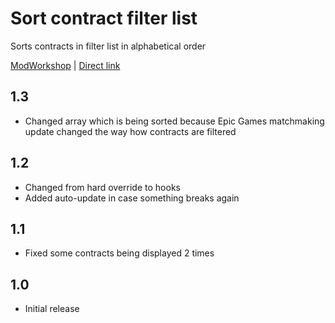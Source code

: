 # Sort contract filter list
Sorts contracts in filter list in alphabetical order

[ModWorkshop](https://modworkshop.net/mod/21585) | [Direct link](https://github.com/rommmmmka/payday-mods/raw/main/Sort%20Contract%20Filter%20List/Sort%20Contract%20Filter%20List.zip)

## 1.3
* Changed array which is being sorted because Epic Games matchmaking update changed the way how contracts are filtered

## 1.2
* Changed from hard override to hooks
* Added auto-update in case something breaks again

## 1.1
* Fixed some contracts being displayed 2 times

## 1.0
* Initial release
